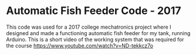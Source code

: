 # Automatic Fish Feeder Code - 2017
This code was used for a 2017 college mechatronics project where I designed and made a functioning automatic fish feeder for my tank, running Arduino.
This is a short video of the working system that was required for the course https://www.youtube.com/watch?v=ND-tekkcz7o
